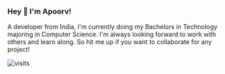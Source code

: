 ### Hey 👋 I'm Apoorv!

A developer from India, I'm currently doing my Bachelors in Technology majoring in Computer Science. I'm always looking forward to work with others and learn along. So hit me up if you want to collaborate for any project!

![visits](https://visitor-badge.laobi.icu/badge?page_id=apoorvsharma03.apoorvsharma03)
<!--
**apoorvsharma03/apoorvsharma03** is a ✨ _special_ ✨ repository because its `README.md` (this file) appears on your GitHub profile.

Here are some ideas to get you started:

- 🔭 I’m currently working on ...
- 🌱 I’m currently learning ...
- 👯 I’m looking to collaborate on ...
- 🤔 I’m looking for help with ...
- 💬 Ask me about ...
- 📫 How to reach me: ...
- 😄 Pronouns: ...
- ⚡ Fun fact: ...
-->
